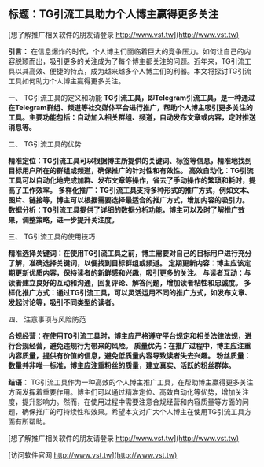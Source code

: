 ## **标题：TG引流工具助力个人博主赢得更多关注**

[想了解推广相关软件的朋友请登录 http://www.vst.tw](http://www.vst.tw)

**引言：**
在信息爆炸的时代，个人博主们面临着巨大的竞争压力。如何让自己的内容脱颖而出，吸引更多的关注成为了每个博主都关注的问题。近年来，TG引流工具以其高效、便捷的特点，成为越来越多个人博主们的利器。本文将探讨TG引流工具如何助力个人博主赢得更多关注。

一、 TG引流工具的定义和功能
**TG引流工具，即Telegram引流工具，是一种通过在Telegram群组、频道等社交媒体平台进行推广，帮助个人博主吸引更多关注的工具。主要功能包括：自动加入相关群组、频道，自动发布文章或内容，定时推送消息等。**

二、 TG引流工具的优势

**精准定位：TG引流工具可以根据博主所提供的关键词、标签等信息，精准地找到目标用户所在的群组或频道，确保推广的针对性和有效性。**
**高效自动化：TG引流工具可以自动化地完成加群、发布文章等操作，省去了手动操作的繁琐和耗时，提高了工作效率。**
**多样化推广：TG引流工具支持多种形式的推广方式，例如文本、图片、链接等，博主可以根据需要选择最适合的推广方式，增加内容的吸引力。**
**数据分析：TG引流工具提供了详细的数据分析功能，博主可以及时了解推广效果，调整策略，进一步提升关注度。**

三、 TG引流工具的使用技巧

**精准选择关键词：在使用TG引流工具之前，博主需要对自己的目标用户进行充分了解，准确选择关键词，以便找到目标群组或频道。**
**定期更新内容：博主应该定期更新优质内容，保持读者的新鲜感和兴趣，吸引更多的关注。**
**与读者互动：与读者建立良好的互动和沟通，回复评论、解答问题，增加读者粘性和忠诚度。**
**多样化推广方式：通过TG引流工具，可以灵活运用不同的推广方式，如发布文章、发起讨论等，吸引不同类型的读者。**

四、 注意事项与风险防范

**合规经营：在使用TG引流工具时，博主应严格遵守平台规定和相关法律法规，进行合规经营，避免违规行为带来的风险。**
**质量优先：在推广过程中，博主应注重内容质量，提供有价值的信息，避免低质量内容导致读者失去兴趣。**
**粉丝质量：数量并非唯一标准，博主应注重粉丝的质量，建立真实、活跃的粉丝群体。**

**结语：**
TG引流工具作为一种高效的个人博主推广工具，在帮助博主赢得更多关注方面发挥着重要作用。博主们可以通过精准定位、高效自动化等优势，增加关注度，提升影响力。然而，在使用过程中需要注意合规经营和内容质量等方面的问题，确保推广的可持续性和效果。希望本文对广大个人博主在使用TG引流工具方面有所帮助。

[想了解推广相关软件的朋友请登录 http://www.vst.tw](http://www.vst.tw)


[访问软件官网 http://www.vst.tw](http://www.vst.tw)
